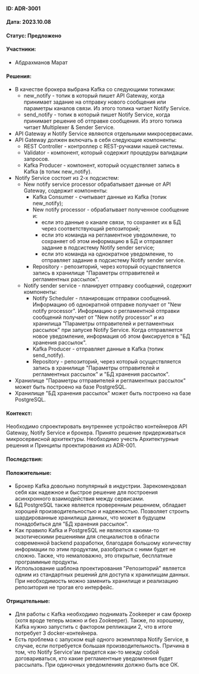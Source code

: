 #### ID: ADR-3001

#### Дата: 2023.10.08

#### Статус: Предложено

#### Участники:
* Абдрахманов Марат

#### Решения:
* В качестве брокера выбрана Kafka со следующими топиками:
    * new_notify - топик в который пишет API Gateway, когда принимает задание на отправку нового сообщения или параметры каналов связи. Из этого топика читает Notify Service.
    * send_notify - топик в который пишет Notify Service, когда принимает решение об отправке сообщения. Из этого топика читает Multiplexer & Sender Service.
* API Gateway и Notify Service являются отдельными микросервисами.
* API Gateway должен включать в себя следующие компоненты:
    * REST Controller - контроллер с REST-ручками нашей системы.
    * Validator - компонент, который содержит процедуры валидации запросов.
    * Kafka Producer - компонент, который осуществляет запись в Kafka (в топик new_notify).
* Notify Service состоит из 2-х подсистем:
    * New notify service processor обрабатывает данные от API Gateway, содержит компоненты:
        * Kafka Consumer - считывает данные из Kafka (топик new_notify);
        * New notify processor - обрабатывает полученное сообщение и:
            * если это данные о канале связи, то сохраняет их в БД через соответствующий репозиторий;
            * если это команда на регламентное уведомление, то сохраняет об этом информацию в БД и отправляет задание в подсистему Notify sender service;
            * если это команда на однократное уведомление, то отправляет задание в подсистему Notify sender service.
        * Repository - репозиторий, через который осуществляется запись в хранилище "Параметры отправителей и регламентных рассылок".
    * Notify sender service - планирует отправку сообщений, содержит компоненты:
        * Notify Scheduler - планировщик отправки сообщений. Информацию об однократной отправке получает от "New notify processor". Информацию о регламентной отправки сообщений получает от "New notify processor" и из хранилища "Параметры отправителей и регламентных рассылок" при запуске Notify Service. Когда отправляется новое уведомление, информация об этом фиксируется в "БД хранения рассылок".
        * Kafka Producer - отправляет данные в Kafka (топик send_notify).
        * Repository - репозиторий, через который осуществляется запись в хранилище "Параметры отправителей и регламентных рассылок" и "БД хранения рассылок".
* Хранилище "Параметры отправителей и регламентных рассылок" может быть построено на базе PostgreSQL.
* Хранилище "БД хранения рассылок" может быть построено на базе PostgreSQL.

#### Контекст:
Необходимо спроектировать внутреннее устройство контейнеров API Gateway, Notify Service и брокера. Принято решение придерживаться микросервисной архитектуры. Необходимо учесть Архитектурные решения и Принципы проектирования из ADR-001.

#### Последствия:

#### Положительные:
* Брокер Kafka довольно популярный в индустрии. Зарекомендовал себя как надежное и быстрое решение для построения асинхронного взаимодействия между сервисами. 
* БД PostgreSQL также является проверенным решением, обладает хорошей производительностью и надежностью. Позволяет строить шардированные хранилища данных, что может в будущем понадобиться для "БД хранения рассылок".
* Как правило Kafka и PostgreSQL не являются какими-то экзотическими решениями для специалистов в области современной backend разработки, благодаря большому количеству информации по этим продуктам, разобраться с ними будет не сложно. Также, что немаловажно, это открытые, бесплатные программные продукты.
* Использование шаблона проектирования "Репозиторий" является одним из стандартных решений для доступа к хранилищам данных. При необходимость можно заменить хранилище и реализацию репозитория не трогая его интерфейс.

#### Отрицательные:
* Для работы с Kafka необходимо поднимать Zookeeper и сам брокер (хотя вроде теперь можно и без Zookeeper). Также, по хорошему, Kafka нужно запустить с фактором репликации 2, что в итоге потребует 3 docker-контейнера.
* Есть проблема с запуском ещё одного экземпляра Notify Service, в случае, если потребуется большая производительность. Причина в том, что Notify Service'ам придется как-то между собой договариваться, кто какие регламентные уведомления будет рассылать. При одиночных уведомлениях должно быть все ОК.
